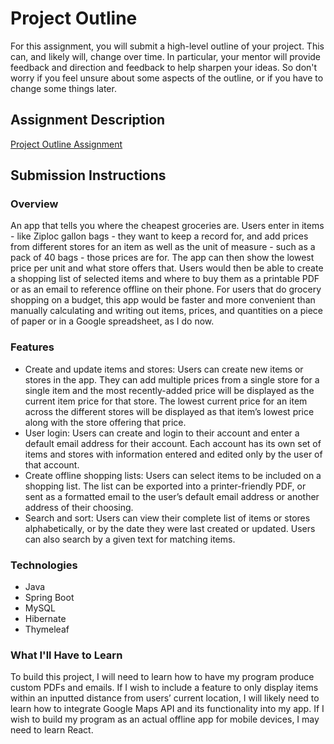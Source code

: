 # Project Outline
For this assignment, you will submit a high-level outline of your project. This can, and likely will, change over time. In particular, your mentor will provide feedback and direction and feedback to help sharpen your ideas. So don't worry if you feel unsure about some aspects of the outline, or if you have to change some things later.

## Assignment Description
[Project Outline Assignment](https://education.launchcode.org/liftoff/assignments/project-outline/)

## Submission Instructions

### Overview
An app that tells you where the cheapest groceries are. Users enter in items - like Ziploc gallon bags - they want to keep a record for, and add prices from different stores for an item as well as the unit of measure - such as a pack of 40 bags - those prices are for. The app can then show the lowest price per unit and what store offers that. Users would then be able to create a shopping list of selected items and where to buy them as a printable PDF or as an email to reference offline on their phone. For users that do grocery shopping on a budget, this app would be faster and more convenient than manually calculating and writing out items, prices, and quantities on a piece of paper or in a Google spreadsheet, as I do now.
### Features
- Create and update items and stores: Users can create new items or stores in the app. They can add multiple prices from a single store for a single item and the most recently-added price will be displayed as the current item price for that store. The lowest current price for an item across the different stores will be displayed as that item’s lowest price along with the store offering that price.
- User login: Users can create and login to their account and enter a default email address for their account. Each account has its own set of items and stores with information entered and edited only by the user of that account.
- Create offline shopping lists: Users can select items to be included on a shopping list. The list can be exported into a printer-friendly PDF, or sent as a formatted email to the user’s default email address or another address of their choosing.
- Search and sort: Users can view their complete list of items or stores alphabetically, or by the date they were last created or updated. Users can also search by a given text for matching items.
### Technologies
- Java
- Spring Boot
- MySQL
- Hibernate
- Thymeleaf
### What I'll Have to Learn
To build this project, I will need to learn how to have my program produce custom PDFs and emails. If I wish to include a feature to only display items within an inputted distance from users’ current location, I will likely need to learn how to integrate Google Maps API and its functionality into my app. If I wish to build my program as an actual offline app for mobile devices, I may need to learn React. 
